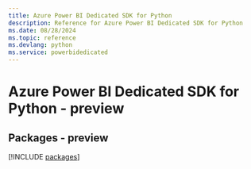 ```yaml
---
title: Azure Power BI Dedicated SDK for Python
description: Reference for Azure Power BI Dedicated SDK for Python
ms.date: 08/28/2024
ms.topic: reference
ms.devlang: python
ms.service: powerbidedicated
---
```

# Azure Power BI Dedicated SDK for Python - preview
## Packages - preview
[!INCLUDE [packages](power-bi-dedicated-index.md)]